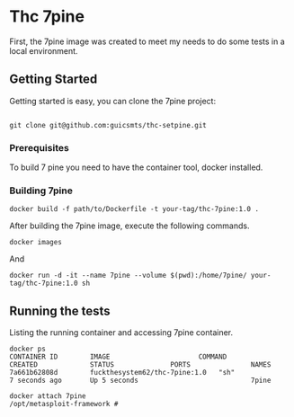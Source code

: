 # Thc 7pine

First, the 7pine image was created to meet my needs to do some tests in a local environment.

## Getting Started

Getting started is easy, you can clone the 7pine project:


```

git clone git@github.com:guicsmts/thc-setpine.git
```

### Prerequisites

To build 7 pine you need to have the container tool, docker installed.

### Building 7pine

```
docker build -f path/to/Dockerfile -t your-tag/thc-7pine:1.0 .
```

After building the 7pine image, execute the following commands.

```
docker images
```

And 

```
docker run -d -it --name 7pine --volume $(pwd):/home/7pine/ your-tag/thc-7pine:1.0 sh
```

## Running the tests

Listing the running container and accessing 7pine container.

```
docker ps
CONTAINER ID        IMAGE                      COMMAND             CREATED             STATUS              PORTS               NAMES
7a661b62808d        fuckthesystem62/thc-7pine:1.0   "sh"                7 seconds ago       Up 5 seconds                            7pine
```

```
docker attach 7pine
/opt/metasploit-framework #
```
